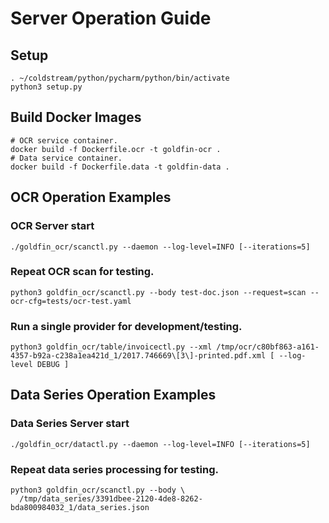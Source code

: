 # Server Operation Guide

## Setup

```shell
. ~/coldstream/python/pycharm/python/bin/activate
python3 setup.py 
```

## Build Docker Images
```shell
# OCR service container.
docker build -f Dockerfile.ocr -t goldfin-ocr .
# Data service container.
docker build -f Dockerfile.data -t goldfin-data .
```

## OCR Operation Examples
### OCR Server start 
```shell
./goldfin_ocr/scanctl.py --daemon --log-level=INFO [--iterations=5]
```

### Repeat OCR scan for testing. 
```shell
python3 goldfin_ocr/scanctl.py --body test-doc.json --request=scan --ocr-cfg=tests/ocr-test.yaml
```

### Run a single provider for development/testing.
```shell
python3 goldfin_ocr/table/invoicectl.py --xml /tmp/ocr/c80bf863-a161-4357-b92a-c238a1ea421d_1/2017.746669\[3\]-printed.pdf.xml [ --log-level DEBUG ]
```

## Data Series Operation Examples
### Data Series Server start 
```shell
./goldfin_ocr/datactl.py --daemon --log-level=INFO [--iterations=5]
```

### Repeat data series processing for testing. 
```shell
python3 goldfin_ocr/scanctl.py --body \
  /tmp/data_series/3391dbee-2120-4de8-8262-bda800984032_1/data_series.json
```
